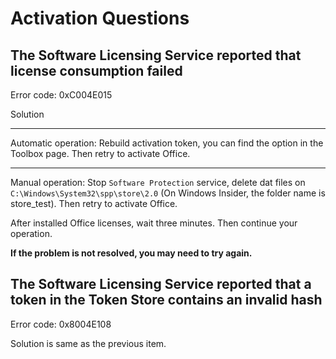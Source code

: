 # Activation Questions

## The Software Licensing Service reported that license consumption failed

Error code: 0xC004E015

Solution

---

Automatic operation: Rebuild activation token, you can find the option in the Toolbox page. Then retry to activate Office.

---

Manual operation: Stop `Software Protection` service, delete dat files on `C:\Windows\System32\spp\store\2.0` (On Windows Insider, the folder name is store_test). Then retry to activate Office.

After installed Office licenses, wait three minutes. Then continue your operation.

**If the problem is not resolved, you may need to try again.**

## The Software Licensing Service reported that a token in the Token Store contains an invalid hash

Error code: 0x8004E108

Solution is same as the previous item.
